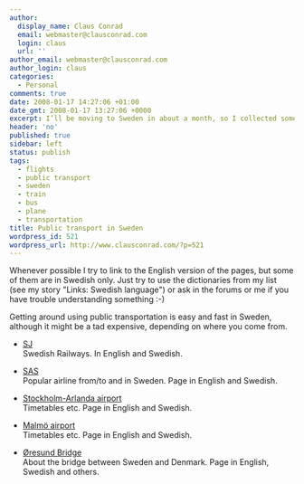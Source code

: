 ```yaml
---
author:
  display_name: Claus Conrad
  email: webmaster@clausconrad.com
  login: claus
  url: ''
author_email: webmaster@clausconrad.com
author_login: claus
categories:
  - Personal
comments: true
date: 2008-01-17 14:27:06 +01:00
date_gmt: 2008-01-17 13:27:06 +0000
excerpt: I’ll be moving to Sweden in about a month, so I collected some links which I’d like to share here. I hope there is something of interest to you, whether you are thinking of moving to Sweden or just need some help for your holiday!
header: 'no'
published: true
sidebar: left
status: publish
tags:
  - flights
  - public transport
  - sweden
  - train
  - bus
  - plane
  - transportation
title: Public transport in Sweden
wordpress_id: 521
wordpress_url: http://www.clausconrad.com/?p=521
---
```

Whenever possible I try to link to the English version of the pages, but some of them are in Swedish only. Just try to use the dictionaries from my list (see my story "Links: Swedish language") or ask in the forums or me if you have trouble understanding something :-)

Getting around using public transportation is easy and fast in Sweden, although it might be a tad expensive, depending on where you come from.

*   [SJ](https://www.sj.se/en/home.html#/)  
    Swedish Railways. In English and Swedish.

*   [SAS](https://www.sas.se/)  
    Popular airline from/to and in Sweden. Page in English and Swedish.

*   [Stockholm-Arlanda airport](https://www.swedavia.com/arlanda/)  
    Timetables etc. Page in English and Swedish.

*   [Malmö airport](https://www.swedavia.com/malmo/)  
    Timetables etc. Page in English and Swedish.

*   [Øresund Bridge](https://www.oresundsbron.com/en/start)  
    About the bridge between Sweden and Denmark. Page in English, Swedish and others.
